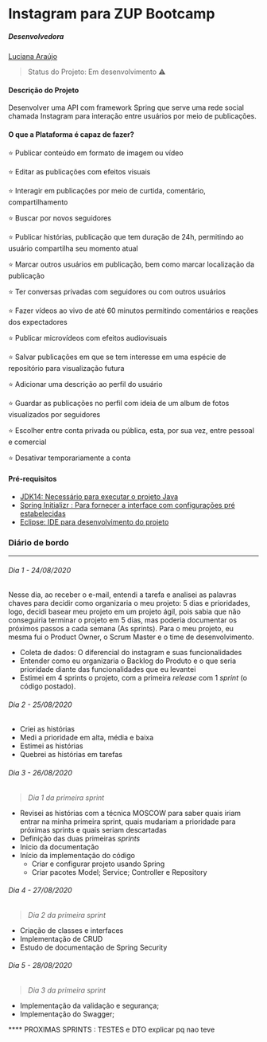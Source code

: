 # Instagram para ZUP Bootcamp

##### Desenvolvedora

[Luciana Araújo](https://github.com/laas84)



> Status do Projeto: Em desenvolvimento :warning:



#### Descrição do Projeto 

Desenvolver uma API com framework Spring que serve uma rede social chamada Instagram para interação entre usuários por meio de publicações.

#### O que a Plataforma é capaz de fazer?  

:star: Publicar conteúdo em formato de imagem ou vídeo

:star: Editar as publicações com efeitos visuais

:star: Interagir em publicações por meio de curtida, comentário, compartilhamento

:star: Buscar por novos seguidores

:star: Publicar histórias, publicação que tem duração de 24h, permitindo ao usuário compartilha seu momento atual

:star: Marcar outros usuários em publicação, bem como marcar localização da publicação

:star: Ter conversas privadas com seguidores ou com outros usuários

:star: Fazer vídeos ao vivo de até 60 minutos permitindo comentários e reações dos expectadores

:star: Publicar microvídeos com efeitos audiovisuais

:star: Salvar publicações em que se tem interesse em uma espécie de repositório para visualização futura

:star: Adicionar uma descrição ao perfil do usuário

:star: Guardar as publicações no perfil com ideia de um album de fotos visualizados por seguidores

:star: Escolher entre conta privada ou pública, esta, por sua vez, entre pessoal e comercial

:star: Desativar temporariamente a conta 



#### Pré-requisitos

- [JDK14: Necessário para executar o projeto Java](https://www.oracle.com/java/technologies/javase-downloads.html)
- [Spring Initializr : Para fornecer a interface com configurações pré estabelecidas](https://start.spring.io/)
- [Eclipse:  IDE para desenvolvimento do projeto](https://www.eclipse.org/downloads/)



### Diário de bordo

------

###### Dia 1 - 24/08/2020

Nesse dia, ao receber o e-mail, entendi a tarefa e analisei as palavras chaves para decidir como organizaria o meu projeto: 5 dias e prioridades, logo, decidi basear meu projeto em um projeto ágil, pois sabia que não conseguiria terminar o projeto em 5 dias, mas poderia documentar os próximos passos a cada semana (As sprints). Para o meu projeto, eu mesma fui o Product Owner, o Scrum Master e o time de desenvolvimento.

- Coleta de dados: O diferencial do instagram e suas funcionalidades
- Entender como eu organizaria o Backlog do Produto e o que seria prioridade diante das funcionalidades que eu levantei
- Estimei em 4 sprints o projeto, com a primeira *release* com 1 *sprint* (o código postado).

###### Dia 2 - 25/08/2020

- Criei as histórias
- Medi a prioridade em alta, média e baixa
- Estimei as histórias
- Quebrei as histórias em tarefas

###### Dia 3 - 26/08/2020

>*Dia 1 da primeira sprint*

- Revisei as histórias com a técnica MOSCOW para saber quais iriam entrar na minha primeira sprint, quais mudariam a prioridade para próximas sprints e quais seriam descartadas
- Definição das duas primeiras *sprints*
- Inicio da documentação
- Início da implementação do código
  - Criar e configurar projeto usando Spring 
  - Criar pacotes Model; Service; Controller e Repository
  
###### Dia 4 - 27/08/2020

>*Dia 2 da primeira sprint*
  - Criação de classes e interfaces
  - Implementação de CRUD
  - Estudo de documentação de Spring Security
  
 ###### Dia 5 - 28/08/2020 
 
 >*Dia 3 da primeira sprint*
  - Implementação da validação e segurança;
  - Implementação do Swagger;

**** PROXIMAS SPRINTS : TESTES e DTO explicar pq nao teve
